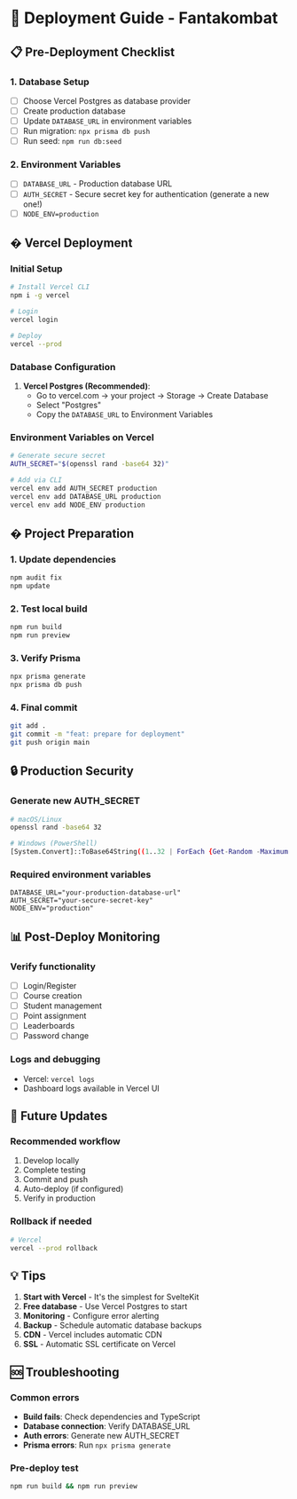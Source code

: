 # 🚀 Deployment Guide - Fantakombat

## 📋 Pre-Deployment Checklist

### 1. Database Setup
- [ ] Choose Vercel Postgres as database provider
- [ ] Create production database
- [ ] Update `DATABASE_URL` in environment variables
- [ ] Run migration: `npx prisma db push`
- [ ] Run seed: `npm run db:seed`

### 2. Environment Variables
- [ ] `DATABASE_URL` - Production database URL
- [ ] `AUTH_SECRET` - Secure secret key for authentication (generate a new one!)
- [ ] `NODE_ENV=production`

## � Vercel Deployment

### Initial Setup
```bash
# Install Vercel CLI
npm i -g vercel

# Login
vercel login

# Deploy
vercel --prod
```

### Database Configuration
1. **Vercel Postgres (Recommended)**:
   - Go to vercel.com → your project → Storage → Create Database
   - Select "Postgres"
   - Copy the `DATABASE_URL` to Environment Variables

### Environment Variables on Vercel
```bash
# Generate secure secret
AUTH_SECRET="$(openssl rand -base64 32)"

# Add via CLI
vercel env add AUTH_SECRET production
vercel env add DATABASE_URL production
vercel env add NODE_ENV production
```

## �️ Project Preparation

### 1. Update dependencies
```bash
npm audit fix
npm update
```

### 2. Test local build
```bash
npm run build
npm run preview
```

### 3. Verify Prisma
```bash
npx prisma generate
npx prisma db push
```

### 4. Final commit
```bash
git add .
git commit -m "feat: prepare for deployment"
git push origin main
```

## 🔒 Production Security

### Generate new AUTH_SECRET
```bash
# macOS/Linux
openssl rand -base64 32

# Windows (PowerShell)
[System.Convert]::ToBase64String((1..32 | ForEach {Get-Random -Maximum 256}))
```

### Required environment variables
```env
DATABASE_URL="your-production-database-url"
AUTH_SECRET="your-secure-secret-key"
NODE_ENV="production"
```

## 📊 Post-Deploy Monitoring

### Verify functionality
- [ ] Login/Register
- [ ] Course creation
- [ ] Student management
- [ ] Point assignment
- [ ] Leaderboards
- [ ] Password change

### Logs and debugging
- Vercel: `vercel logs`
- Dashboard logs available in Vercel UI

## 🔄 Future Updates

### Recommended workflow
1. Develop locally
2. Complete testing
3. Commit and push
4. Auto-deploy (if configured)
5. Verify in production

### Rollback if needed
```bash
# Vercel
vercel --prod rollback
```

## 💡 Tips

1. **Start with Vercel** - It's the simplest for SvelteKit
2. **Free database** - Use Vercel Postgres to start
3. **Monitoring** - Configure error alerting
4. **Backup** - Schedule automatic database backups
5. **CDN** - Vercel includes automatic CDN
6. **SSL** - Automatic SSL certificate on Vercel

## 🆘 Troubleshooting

### Common errors
- **Build fails**: Check dependencies and TypeScript
- **Database connection**: Verify DATABASE_URL
- **Auth errors**: Generate new AUTH_SECRET
- **Prisma errors**: Run `npx prisma generate`

### Pre-deploy test
```bash
npm run build && npm run preview
```
